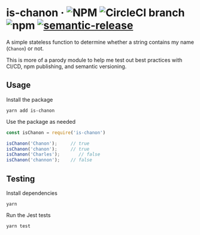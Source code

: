 # is-chanon &middot; ![NPM](https://img.shields.io/npm/l/is-chanon.svg) ![CircleCI branch](https://img.shields.io/circleci/project/github/chanonroy/is-chanon/master.svg) ![npm](https://img.shields.io/npm/v/is-chanon.svg) [![semantic-release](https://img.shields.io/badge/%20%20%F0%9F%93%A6%F0%9F%9A%80-semantic--release-e10079.svg)](https://github.com/semantic-release/semantic-release)

A simple stateless function to determine whether a string contains my name (`Chanon`) or not. 

This is more of a parody module to help me test out best practices with CI/CD, npm publishing, and semantic versioning.



## Usage

Install the package
```
yarn add is-chanon
```

Use the package as needed
```js
const isChanon = require('is-chanon')

isChanon('Chanon');     // true
isChanon('chanon');     // true
isChanon('Charles');       // false
isChanon('channon');    // false
```

## Testing

Install dependencies
```
yarn
```

Run the Jest tests
```
yarn test
```
